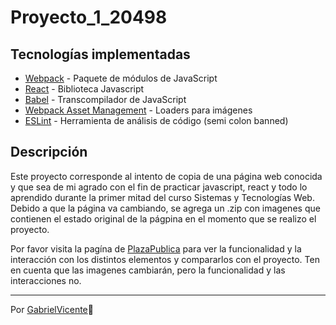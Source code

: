 # Proyecto_1_20498

## Tecnologías implementadas

* [Webpack](https://webpack.js.org/) - Paquete de módulos de JavaScript
* [React](https://es.reactjs.org/) - Biblioteca Javascript
* [Babel](https://babeljs.io/) - Transcompilador de JavaScript
* [Webpack Asset Management](https://webpack.js.org/guides/asset-management/#loading-images) - Loaders para imágenes
* [ESLint](https://eslint.org/) - Herramienta de análisis de código (semi colon banned)

## Descripción

Este proyecto corresponde al intento de copia de una página web conocida y que sea de mi agrado con el fin de practicar javascript, react y todo lo 
aprendido durante la primer mitad del curso Sistemas y Tecnologías Web. Debido a que la página va cambiando, se agrega un .zip con imagenes que contienen el estado 
original de la págpina en el momento que se realizo el proyecto. 

Por favor visita la pagína de [PlazaPublica](https://www.plazapublica.com.gt/) para ver la funcionalidad y la interacción con los distintos elementos
y compararlos con el proyecto. Ten en cuenta que las imagenes cambiarán, pero la funcionalidad y las interacciones no.

---
Por [GabrielVicente](https://github.com/GabrielVicente-GT)🤠
